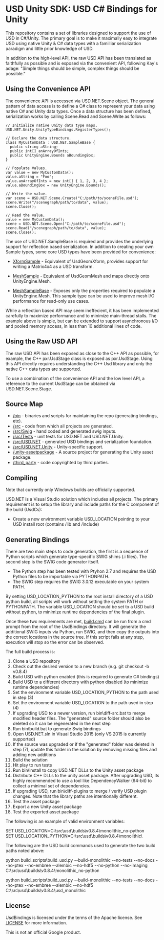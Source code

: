 # USD Unity SDK: USD C# Bindings for Unity

This repository contains a set of libraries designed to support the use of
USD in C#/Unity. The primary goal is to make it maximally easy to integrate USD
using native Unity & C# data types with a familliar serialization paradigm and
little prior knowledge of USD.

In addition to the high-level API, the raw USD API has been translated as
faithfully as possible and is exposed via the convenient API, following Kay's
adage: "Simple things should be simple, complex things should be possible."

## Using the Convenience API

The convenience API is accessed via USD.NET.Scene object. The general
pattern of data access is to define a C# class to represent your data using
native C# and Unity data types. Once a data structure has been defined,
serialization works by calling Scene.Read and Scene.Write as follows:

    // Initialize native Unity data type maps.
    USD.NET.Unity.UnityTypeBindings.RegisterTypes();
    
    // Declare the data structure.
    class MyCustomData : USD.NET.SampleBase {
      public string aString;
      public int[] anArrayOfInts;
      public UnityEngine.Bounds aBoundingBox;
    }
  
    // Populate Values.
    var value = new MyCustomData();  
    value.aString = "Foo";
    value.anArrayOfInts = new int[] { 1, 2, 3, 4 };
    value.aBoundingBox = new UnityEngine.Bounds();
    
    // Write the value.
    var scene = USD.NET.Scene.Create("C:/path/to/sceneFile.usd");
    scene.Write("/scenegraph/path/to/data", value); 
    scene.Close();
    
    // Read the value.
    value = new MyCustomData();
    scene = USD.NET.Scene.Open("C:/path/to/sceneFile.usd");
    scene.Read("/scenegraph/path/to/data", value); 
    scene.Close();

The use of USD.NET.SampleBase is required and provides the underlying
support for reflection based serialization. In addition to creating your own
Sample types, some core USD types have been provided for convenience:

 * [XformSample](/src/USD.NET.Unity/XformSample.cs) - Equivalent of UsdGeomXform,
 provides support for writing a Matrix4x4 as a USD transform.
 
 * [MeshSample](/src/USD.NET.Unity/MeshSample.cs) - Equivalent of UsdGeomMesh and
 maps directly onto UnityEngine.Mesh.
 
 * [MeshSampleBase](/src/USD.NET.Unity/MeshSampleBase.cs) - Exposes only the 
 properties required to populate a UnityEngine.Mesh. This sample type can be used
 to improve mesh I/O performance for read-only use cases.

While a reflection based API may seem ineffecient, it has been implemented
carefully to maximize performance and to minimize main-thread stalls. The
example above is simple, but can be extended to support asynchronous I/O
and pooled memory access, in less than 10 additional lines of code.

## Using the Raw USD API

The raw USD API has been exposed as close to the C++ API as possible,
for example, the C++ pxr.UsdStage class is exposed as pxr.UsdStage. Using
this API directly requires understanding the C++ Usd library and only the
native C++ data types are supported.

To use a combination of the convenience API and the low level API, a reference
to the current UsdStage can be obtained via USD.NET.Scene.Stage.

## Source Map

 * [/bin](/bin) - binaries and scripts for maintaining the repo (generating bindings, etc).
 * [/src](/src) - code from which all projects are generated.
 * [/src/Swig](/src/Swig) - hand coded and generated swig inputs.
 * [/src/Tests](/src/Tests) - unit tests for USD.NET and USD.NET.Unity.
 * [/src/USD.NET](/src/USD.NET) - generated USD bindings and serialization foundation.
 * [/src/USD.NET.Unity](/src/USD.NET.Unity) - Unity-specific support.
 * [/unity-assetpackage](/usd-unity-sdk-assetpackage) - A source project for generating the Unity asset package.
 * [/third_party](/third_party) - code copyrighted by third parties.
 

## Compiling

Note that currently only Windows builds are officially supported.

USD.NET is a Visual Studio solution which includes all projects. The
primary requirement is to setup the library and include paths for the
C component of the build (UsdCs):

 * Create a new environment variable USD_LOCATION pointing to your USD install root (contains /lib and /include)

## Generating Bindings

There are two main steps to code generation, the first is a sequence of
Python scripts which generate type-specific SWIG shims (.i files). The
second step is the SWIG code generator itself.

 * The Python step has been tested with Ptyhon 2.7 and requires the USD
   Python files to be importable via PYTHONPATH.
 * The SWIG step requires the SWIG 3.0.12 executable on your system PATH.

By setting USD_LOCATION_PYTHON to the root install directory of a USD
python build, all scripts will work without setting the system PATH or
PYTHONPATH. The variable USD_LOCATION should be set to a USD build without
python, to minimize runtime dependencies of the final plugin.

Once these two requirements are met, [build.cmd](build.cmd) can be run
from a cmd prompt from the root of the UsdBindings directory. It will
generate the additional SWIG inputs via Python, run SWIG, and then copy
the outputs into the correct locations in the source tree. If this script
fails at any step, execution will stop so the error can be observed.

The full build process is:

 1. Clone a USD repository
 2. Check out the desired version to a new branch (e.g. git checkout -b v0.8.4)
 3. Build USD with python enabled (this is required to generate C# bindings)
 4. Build USD to a different directory with python disabled (to minimize runtime dependencies)
 5. Set the environment variable USD_LOCATION_PYTHON to the path used in step (3)
 6. Set the environment variable USD_LOCATION to the path used in step (4)
 7. If upgrading USD to a newer version, run bin\diff-src.bat to merge modified header files. The "generated" source folder should also be deleted so it can be regenerated in the next step
 8. Run bin\build.bat to generate Swig bindings
 9. Open USD.NET.sln in Visual Studio 2015 (only VS 2015 is currently supported)
 10. If the source was upgraded or if the "generated" folder was deleted in step (7), update this folder in the solution by removing missing files and adding new additions
 11. Build the solution
 12. Hit play to run tests
 13. Run bin\install to copy USD.NET DLLs to the Unity asset package
 14. Distribute C++ DLLs to the unity asset package. After upgrading USD, its highly recommended to use a tool like DependencyWalker (64-bit) to collect a minimal set of dependencies.
 15. If upgrading USD, run bin\diff-plugins to merge / verify USD plugin changes. Note that the library paths are intentionally different.
 14. Test the asset package
 15. Export a new Unity asset package
 16. Test the exported asset package

The following is an example of valid environment variables:

SET USD_LOCAITON=C:\src\usd\builds\v0.8.4\monolithic_no-python\
SET USD_LOCATION_PYTHON=C:\src\usd\builds\v0.8.4\monolithic\

The following are the USD build commands used to generate the two build paths noted above:

python build_scripts\build_usd.py --build-monolithic --no-tests --no-docs --no-ptex --no-embree --alembic --no-hdf5 --no-python --no-imaging C:\src\usd\builds\v0.8.4\monolithic_no-python

python build_scripts\build_usd.py --build-monolithic --no-tests --no-docs --no-ptex --no-embree --alembic --no-hdf5 C:\src\usd\builds\v0.8.4\usd_monolithic

## License

UsdBindings is licensed under the terms of the Apache
license. See [LICENSE](LICENSE) for more information.

This is not an official Google product.
